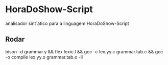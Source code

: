 # HoraDoShow-Script
 analisador sint´atico para a linguagem HoraDoShow-Script


## Rodar
 bison -d grammar.y && flex lexic.l && gcc -c lex.yy.c grammar.tab.c && gcc -o compile lex.yy.o grammar.tab.o -ll

